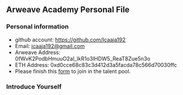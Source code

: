 ## Arweave Academy Personal File

### Personal information

- github account: https://github.com/Icaaja192
- Email: icaaja192@gmail.com
- Arweave Address: 0fWvK2PodbHmuuO2aI_lkR1o3lHDW5_ReaT8Zue5n3o
- ETH Address: 0xd0cce68c83c3d412d3a5facda78c566d70030ffc
- Please finish this [form](https://docs.google.com/forms/d/e/1FAIpQLSfWA5fIIcBgmRppm3jNz5vmf9Mai_QMVil-2pO4r7YKn_Zhtw/viewform?usp=sf_link) to join in the talent pool.

### Introduce Yourself